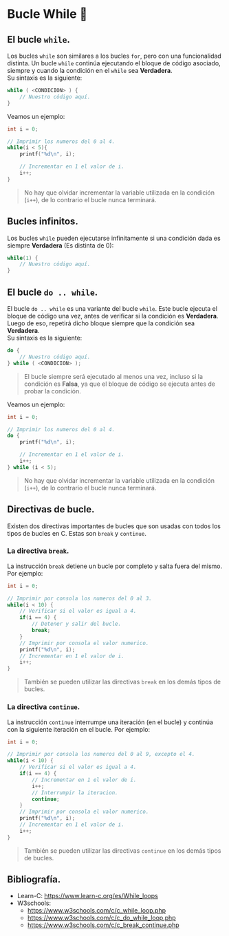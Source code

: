 # Bucle While 💫
## El bucle `while`.
Los bucles `while` son similares a los bucles `for`, pero con una funcionalidad distinta. Un bucle `while` continúa ejecutando el bloque de código asociado, siempre y cuando la condición en el `while` sea **Verdadera**.<br>
Su sintaxis es la siguiente:
```c
while ( <CONDICION> ) {
    // Nuestro código aquí.
}
```

Veamos un ejemplo:
```c
int i = 0;

// Imprimir los numeros del 0 al 4.
while(i < 5){
    printf("%d\n", i);

    // Incrementar en 1 el valor de i.
    i++;
}
```
> No hay que olvidar incrementar la variable utilizada en la condición (`i++`), de lo contrario el bucle nunca terminará.

## Bucles infinitos.
Los bucles `while` pueden ejecutarse infinitamente si una condición dada es siempre **Verdadera** (Es distinta de 0):
```c
while(1) {
    // Nuestro código aquí.
}
```

## El bucle `do .. while`.
El bucle `do .. while` es una variante del bucle `while`. Este bucle ejecuta el bloque de código una vez, antes de verificar si la condición es **Verdadera**. Luego de eso, repetirá dicho bloque siempre que la condición sea **Verdadera**.<br>
Su sintaxis es la siguiente:
```c
do {
    // Nuestro código aquí.
} while ( <CONDICION> );
```
> El bucle siempre será ejecutado al menos una vez, incluso si la condición es **Falsa**, ya que el bloque de código se ejecuta antes de probar la condición.

Veamos un ejemplo:
```c
int i = 0;

// Imprimir los numeros del 0 al 4.
do {
    printf("%d\n", i);

    // Incrementar en 1 el valor de i.
    i++;
} while (i < 5);
```
> No hay que olvidar incrementar la variable utilizada en la condición (`i++`), de lo contrario el bucle nunca terminará.

## Directivas de bucle.
Existen dos directivas importantes de bucles que son usadas con todos los tipos de bucles en C. Estas son `break` y `continue`.

### La directiva `break`.
La instrucción `break` detiene un bucle por completo y salta fuera del mismo. Por ejemplo:
```c
int i = 0;

// Imprimir por consola los numeros del 0 al 3.
while(i < 10) {
    // Verificar si el valor es igual a 4.
    if(i == 4) {
        // Detener y salir del bucle.
        break;
    }
    // Imprimir por consola el valor numerico.
    printf("%d\n", i);
    // Incrementar en 1 el valor de i.
    i++;
}
```
> También se pueden utilizar las directivas `break` en los demás tipos de bucles.

### La directiva `continue`.
La instrucción `continue` interrumpe una iteración (en el bucle) y continúa con la siguiente iteración en el bucle. Por ejemplo:
```c
int i = 0;

// Imprimir por consola los numeros del 0 al 9, excepto el 4.
while(i < 10) {
    // Verificar si el valor es igual a 4.
    if(i == 4) {
        // Incrementar en 1 el valor de i.
        i++;
        // Interrumpir la iteracion.
        continue;
    }
    // Imprimir por consola el valor numerico.
    printf("%d\n", i);
    // Incrementar en 1 el valor de i.
    i++;
}
```
> También se pueden utilizar las directivas `continue` en los demás tipos de bucles.

## Bibliografía.
- Learn-C: https://www.learn-c.org/es/While_loops
- W3schools:
  - https://www.w3schools.com/c/c_while_loop.php
  - https://www.w3schools.com/c/c_do_while_loop.php
  - https://www.w3schools.com/c/c_break_continue.php